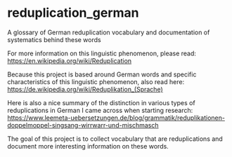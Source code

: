 # reduplication_german
A glossary of German reduplication vocabulary and documentation of systematics behind these words

For more information on this linguistic phenomenon, please read: https://en.wikipedia.org/wiki/Reduplication

Because this project is based around German words and specific characteristics of this linguistic phenomenon, also read here: https://de.wikipedia.org/wiki/Reduplikation_(Sprache)

Here is also a nice summary of the distinction in various types of reduplications in German I came across when starting research: https://www.leemeta-uebersetzungen.de/blog/grammatik/reduplikationen-doppelmoppel-singsang-wirrwarr-und-mischmasch

The goal of this project is to collect vocabulary that are reduplications and document more interesting information on these words.
